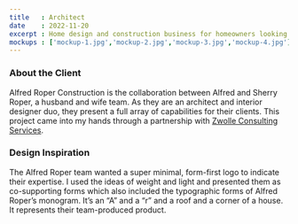 ```yaml
---
title   : Architect
date    : 2022-11-20
excerpt : Home design and construction business for homeowners looking for a uniquely-designed and built home.
mockups : ['mockup-1.jpg','mockup-2.jpg','mockup-3.jpg','mockup-4.jpg'] 
---
```


### About the Client
Alfred Roper Construction is the collaboration between Alfred and Sherry Roper, a husband and wife team. As they are an architect and interior designer duo, they present a full array of capabilities for their clients. This project came into my hands through a partnership with [Zwolle Consulting Services](https://zwolleconsultingservices.com).

### Design Inspiration
The Alfred Roper team wanted a super minimal, form-first logo to indicate their expertise. I used the ideas of weight and light and presented them as co-supporting forms which also included the typographic forms of Alfred Roper’s monogram. It’s an “A” and a “r” and a roof and a corner of a house. It represents their team-produced product.

